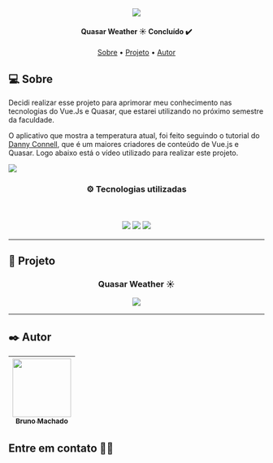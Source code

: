 <div align="center">
  <a href="https://quasar-weather-br.vercel.app/#/"><img src="https://i.imgur.com/aTwcE5e.png"/></a>	
</div>

<h4 align="center"> 
Quasar Weather ☀️ Concluído ✔️
</h4>

<p align="center">
 <a href="#-sobre">Sobre</a> •
 <a href="#-projeto">Projeto</a> •
 <a href="#%EF%B8%8F-autor">Autor</a>
</p>

## 💻 Sobre

Decidi realizar esse projeto para aprimorar meu conhecimento nas tecnologias do Vue.Js e Quasar, que estarei utilizando no próximo semestre da faculdade.

O aplicativo que mostra a temperatura atual, foi feito seguindo o tutorial do [Danny Connell](https://www.youtube.com/c/MakeAppswithDanny), que é um maiores criadores de conteúdo de Vue.js e Quasar. Logo abaixo está o vídeo utilizado para realizar este projeto.

<a href="https://youtu.be/kWRpEcv2nu8"><img src="https://i.ytimg.com/vi/kWRpEcv2nu8/maxresdefault.jpg"/></a>

<h3 align="center">
⚙️ Tecnologias utilizadas

<p>&nbsp;</p>
<img src="https://img.shields.io/badge/vuejs-%2335495e.svg?style=for-the-badge&logo=vuedotjs&logoColor=%234FC08D"/>
<img src="https://img.shields.io/badge/Quasar-16B7FB?style=for-the-badge&logo=quasar&logoColor=black"/>
<img src="https://img.shields.io/badge/Electron-191970?style=for-the-badge&logo=Electron&logoColor=white"/>
</h3>

---

## 🚧 Projeto

<h3 align="center">Quasar Weather ☀️
  <p></p>
  <a href="https://quasar-weather-br.vercel.app/#/"><img src="https://i.imgur.com/6dVAJB0.png"/></a>	
</h3>

---

## ✒️ Autor

| [<img src="https://avatars.githubusercontent.com/u/75590326?v=4" width=115 > <br> <sub> Bruno Machado </sub>](https://github.com/brunomdrrosa) |
| :--------------------------------------------------------------------------------------------------------------------------------------------: |

<h2 >Entre em contato 🤙🏽</h2>

<div align="center">
<a href="https://linkedin.com/in/bruno-machado-da-rosa/" target="_blank"><img src="https://img.shields.io/badge/Bruno Machado da Rosa-0077B5?style=for-the-badge&logo=linkedin&logoColor=white" alt=""></a>
<a href="mailto:brunomdr46@gmail.com" target="_blank"><img src="https://img.shields.io/badge/brunomdr46@gmail.com-D14836?style=for-the-badge&logo=gmail&logoColor=white" alt=""></a>
</div>
